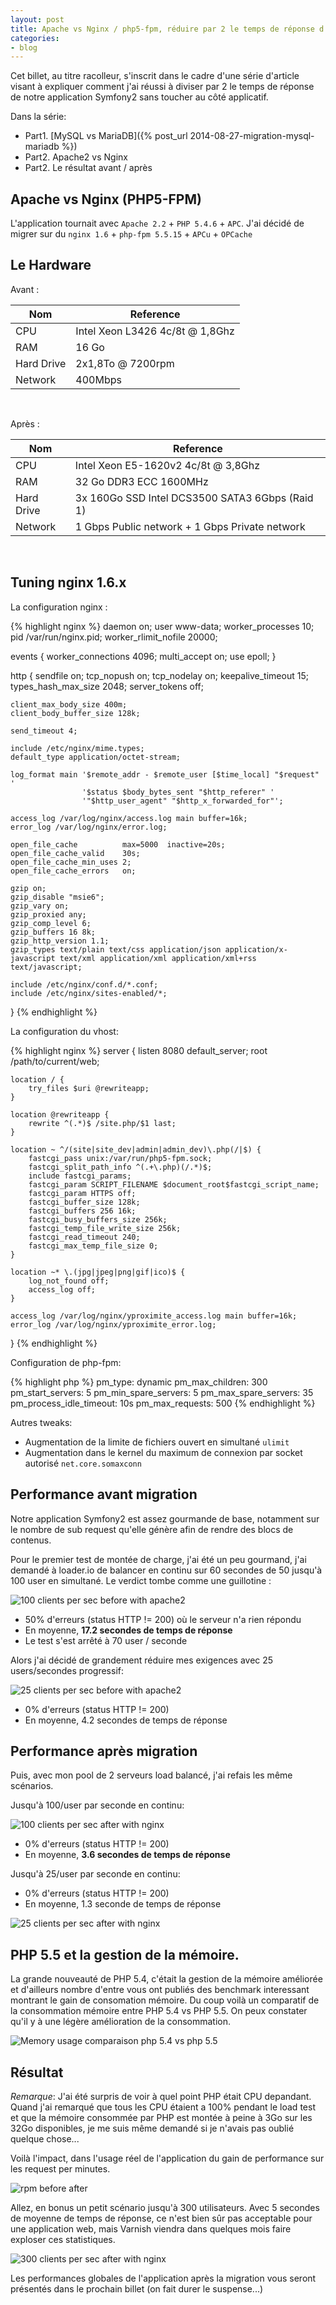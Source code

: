 ```yaml
---
layout: post
title: Apache vs Nginx / php5-fpm, réduire par 2 le temps de réponse d'une application
categories:
- blog
---
```


Cet billet, au titre racolleur, s'inscrit dans le cadre d'une série d'article visant à expliquer comment j'ai réussi à diviser par 2 le temps de réponse de notre application Symfony2 sans toucher au côté applicatif.

Dans la série:


* Part1. [MySQL vs MariaDB]({% post_url 2014-08-27-migration-mysql-mariadb %})
* Part2. Apache2 vs Nginx
* Part2. Le résultat avant / après


## Apache vs Nginx (PHP5-FPM)

L'application tournait avec `Apache 2.2` + `PHP 5.4.6` + `APC`. J'ai décidé de migrer sur du `nginx 1.6` + `php-fpm 5.5.15` + `APCu` + `OPCache`

## Le Hardware

Avant :

| Nom        | Reference                                      |
|------------|------------------------------------------------|
| CPU        | Intel Xeon L3426 4c/8t @ 1,8Ghz                |
| RAM        | 16 Go                                          |
| Hard Drive | 2x1,8To @ 7200rpm                              |
| Network    | 400Mbps                                        |

<br />

Après :

| Nom        | Reference                                      |
|------------|------------------------------------------------|
| CPU        | Intel Xeon E5-1620v2 4c/8t @ 3,8Ghz            |
| RAM        | 32 Go DDR3 ECC 1600MHz                         |
| Hard Drive | 3x 160Go SSD Intel DCS3500 SATA3 6Gbps (Raid 1)|
| Network    | 1 Gbps Public network + 1 Gbps Private network |

<br />

## Tuning nginx 1.6.x

La configuration nginx :

{% highlight nginx %}
daemon on;
user www-data;
worker_processes 10;
pid /var/run/nginx.pid;
worker_rlimit_nofile 20000;

events {
    worker_connections 4096;
    multi_accept on;
    use epoll;
}

http {
    sendfile on;
    tcp_nopush on;
    tcp_nodelay on;
    keepalive_timeout 15;
    types_hash_max_size 2048;
    server_tokens off;

    client_max_body_size 400m;
    client_body_buffer_size 128k;

    send_timeout 4;

    include /etc/nginx/mime.types;
    default_type application/octet-stream;

    log_format main '$remote_addr - $remote_user [$time_local] "$request" '
                    '$status $body_bytes_sent "$http_referer" '
                    '"$http_user_agent" "$http_x_forwarded_for"';

    access_log /var/log/nginx/access.log main buffer=16k;
    error_log /var/log/nginx/error.log;

    open_file_cache          max=5000  inactive=20s;
    open_file_cache_valid    30s;
    open_file_cache_min_uses 2;
    open_file_cache_errors   on;

    gzip on;
    gzip_disable "msie6";
    gzip_vary on;
    gzip_proxied any;
    gzip_comp_level 6;
    gzip_buffers 16 8k;
    gzip_http_version 1.1;
    gzip_types text/plain text/css application/json application/x-javascript text/xml application/xml application/xml+rss text/javascript;

    include /etc/nginx/conf.d/*.conf;
    include /etc/nginx/sites-enabled/*;
}
{% endhighlight %}

La configuration du vhost:

{% highlight nginx %}
server {
    listen 8080 default_server;
    root /path/to/current/web;

    location / {
        try_files $uri @rewriteapp;
    }

    location @rewriteapp {
        rewrite ^(.*)$ /site.php/$1 last;
    }

    location ~ ^/(site|site_dev|admin|admin_dev)\.php(/|$) {
        fastcgi_pass unix:/var/run/php5-fpm.sock;
        fastcgi_split_path_info ^(.+\.php)(/.*)$;
        include fastcgi_params;
        fastcgi_param SCRIPT_FILENAME $document_root$fastcgi_script_name;
        fastcgi_param HTTPS off;
        fastcgi_buffer_size 128k;
        fastcgi_buffers 256 16k;
        fastcgi_busy_buffers_size 256k;
        fastcgi_temp_file_write_size 256k;
        fastcgi_read_timeout 240;
        fastcgi_max_temp_file_size 0;
    }

    location ~* \.(jpg|jpeg|png|gif|ico)$ {
        log_not_found off;
        access_log off;
    }

    access_log /var/log/nginx/yproximite_access.log main buffer=16k;
    error_log /var/log/nginx/yproximite_error.log;
}
{% endhighlight %}

Configuration de php-fpm:

{% highlight php %}
pm_type: dynamic
pm_max_children: 300
pm_start_servers: 5
pm_min_spare_servers: 5
pm_max_spare_servers: 35
pm_process_idle_timeout: 10s
pm_max_requests: 500
{% endhighlight %}

Autres tweaks:

 * Augmentation de la limite de fichiers ouvert en simultané `ulimit`
 * Augmentation dans le kernel du maximum de connexion par socket autorisé `net.core.somaxconn`


## Performance avant migration

Notre application Symfony2 est assez gourmande de base, notamment sur le nombre de sub request qu'elle génère afin de rendre des blocs de contenus.

Pour le premier test de montée de charge, j'ai été un peu gourmand, j'ai demandé à loader.io de balancer en continu sur 60 secondes de 50 jusqu'à 100 user en simultané. Le verdict tombe comme une guillotine :

![100 clients per sec before with apache2](/assets/images/100_before_apache2.png)

  * 50% d'erreurs (status HTTP != 200) où le serveur n'a rien répondu
  * En moyenne, **17.2 secondes de temps de réponse**
  * Le test s'est arrêté à 70 user / seconde

Alors j'ai décidé de grandement réduire mes exigences avec 25 users/secondes progressif:

![25 clients per sec before with apache2](/assets/images/25_before_apache2.png)

* 0% d'erreurs (status HTTP != 200)
* En moyenne, 4.2 secondes de temps de réponse

## Performance après migration

Puis, avec mon pool de 2 serveurs load balancé, j'ai refais les même scénarios.

Jusqu'à 100/user par seconde en continu:

![100 clients per sec after with nginx](/assets/images/100_after_nginx.png)

* 0% d'erreurs (status HTTP != 200)
* En moyenne, **3.6 secondes de temps de réponse**

Jusqu'à 25/user par seconde en continu:

* 0% d'erreurs (status HTTP != 200)
* En moyenne, 1.3 seconde de temps de réponse

![25 clients per sec after with nginx](/assets/images/25_after_nginx.png)


## PHP 5.5 et la gestion de la mémoire.

La grande nouveauté de PHP 5.4, c'était la gestion de la mémoire améliorée et d'ailleurs nombre d'entre vous ont publiés des benchmark interessant montrant le gain de consomation mémoire.
Du coup voilà un comparatif de la consommation mémoire entre PHP 5.4 vs PHP 5.5. On peux constater qu'il y à une légère amélioration de la consommation.

![Memory usage comparaison php 5.4 vs php 5.5](/assets/images/memory_php.png)

## Résultat

_Remarque_: J'ai été surpris de voir à quel point PHP était CPU depandant. Quand j'ai remarqué que tous les CPU étaient a 100% pendant
le load test et que la mémoire consommée par PHP est montée à peine à 3Go sur les 32Go disponibles, je me suis même demandé
si je n'avais pas oublié quelque chose...

Voilà l'impact, dans l'usage réel de l'application du gain de performance sur les request per minutes.

![rpm before after](/assets/images/rpm_after.png)

Allez, en bonus un petit scénario jusqu'à 300 utilisateurs. Avec 5 secondes de moyenne de temps de réponse,
ce n'est bien sûr pas acceptable pour une application web, mais Varnish viendra dans quelques mois faire exploser ces statistiques.

![300 clients per sec after with nginx](/assets/images/results_nginx.png)

Les performances globales de l'application après la migration vous seront présentés dans le prochain billet (on fait durer le suspense...)
